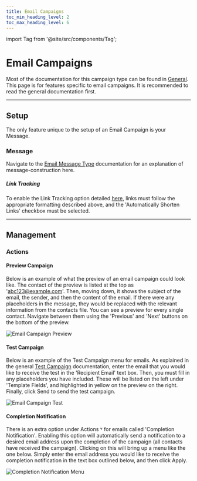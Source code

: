 ```yaml
---
title: Email Campaigns
toc_min_heading_level: 2
toc_max_heading_level: 6
---
```



import Tag from '@site/src/components/Tag';


# Email Campaigns

Most of the documentation for this campaign type can be found in [General](./general.md). This page is for features specific to email campaigns. It is recommended to read the general documentation first. 

---

## Setup

The only feature unique to the setup of an Email Campaign is your Message. 

### Message

Navigate to the [Email Message Type](../message-types/emails.md) documentation for an explanation of message-construction here.

##### Link Tracking

To enable the Link Tracking option detailed [here](./general.md#link-tracking), links must follow the appropriate formatting described above, and the 'Automatically Shorten Links' checkbox must be selected.




---

## Management

### Actions

#### Preview Campaign

Below is an example of what the preview of an email campaign could look like. The contact of the preview is listed at the top as 'abc123@example.com'. Then, moving down, it shows the subject of the email, the sender, and then the content of the email. If there were any placeholders in the message, they would be replaced with the relevant information from the contacts file. You can see a preview for every single contact. Navigate between them using the 'Previous' and 'Next' buttons on the bottom of the preview.

![Email Campaign Preview](/img/campaign-email-preview.png)

#### Test Campaign

Below is an example of the Test Campaign menu for emails. As explained in the general [Test Campaign](./general.md#test-campaign) documentation, enter the email that you would like to receive the test in the 'Recipient Email' text box. Then, you must fill in any placeholders you have included. These will be listed on the left under 'Template Fields', and highlighted in yellow on the preview on the right. Finally, click <Tag colour="#1582d8" borderColour="#1582d8" fontColour="#FFFFFF">Send</Tag> to send the test campaign.

![Email Campaign Test](/img/campaign-email-test.png)

#### Completion Notification

There is an extra option under <Tag colour="#FFFFFF" borderColour="#1582d8" fontColour="#1582d8">Actions ˅</Tag> for emails called 'Completion Notification'. Enabling this option will automatically send a notification to a desired email address upon the completion of the campaign (all contacts have received the campaign). Clicking on this will bring up a menu like the one below. Simply enter the email address you would like to receive the completion notification in the text box outlined below, and then click <Tag colour="#1582d8" borderColour="#1582d8" fontColour="#FFFFFF">Apply</Tag>.

![Completion Notification Menu](/img/campaign-completion-notification.png)


